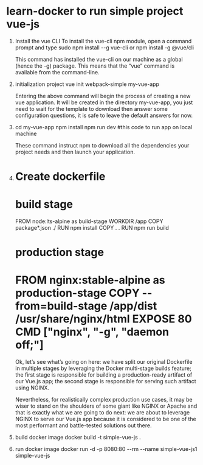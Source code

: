 # learn-docker to run simple project vue-js

1.  Install the vue CLI
    To install the vue-cli npm module, open a command prompt and type sudo npm install --g vue-cli or npm install -g @vue/cli

    This command has installed the vue-cli on our machine as a global (hence the -g) package. This means that the “vue” command is available from the command-line. 

2.  initialization project
    vue init webpack-simple my-vue-app

    Entering the above command will begin the process of creating a new vue application. It will be created in the directory my-vue-app, you just need to wait for the template to download then answer some configuration questions, it is safe to leave the default answers for now.

3.  cd my-vue-app
    npm install
    npm run dev         #this code to run app on local machine

    These command instruct npm to download all the dependencies your project needs and then launch your application. 

4.  Create dockerfile
    ==========================================
    # build stage
    FROM node:lts-alpine as build-stage
    WORKDIR /app
    COPY package*.json ./
    RUN npm install
    COPY . .
    RUN npm run build

    # production stage
    FROM nginx:stable-alpine as production-stage
    COPY --from=build-stage /app/dist /usr/share/nginx/html
    EXPOSE 80
    CMD ["nginx", "-g", "daemon off;"]
    =================================================
    Ok, let’s see what’s going on here:
    we have split our original Dockerfile in multiple stages by leveraging the Docker multi-stage builds feature;
    the first stage is responsible for building a production-ready artifact of our Vue.js app;
    the second stage is responsible for serving such artifact using NGINX.

    Nevertheless, for realistically complex production use cases, it may be wiser to stand on the shoulders of some giant like NGINX or Apache and that is exactly what we are going to do next: we are about to leverage NGINX to serve our Vue.js app because it is considered to be one of the most performant and battle-tested solutions out there.

5.  build docker image
    docker build -t simple-vue-js .

6.  run docker image 
    docker run -d -p 8080:80 --rm --name simple-vue-js1 simple-vue-js
